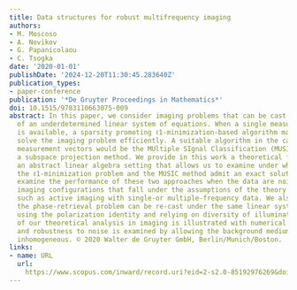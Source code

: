 ```yaml
---
title: Data structures for robust multifrequency imaging
authors:
- M. Moscoso
- A. Novikov
- G. Papanicolaou
- C. Tsogka
date: '2020-01-01'
publishDate: '2024-12-20T11:30:45.283640Z'
publication_types:
- paper-conference
publication: '*De Gruyter Proceedings in Mathematics*'
doi: 10.1515/9783110663075-009
abstract: In this paper, we consider imaging problems that can be cast in the form
  of an underdetermined linear system of equations. When a single measurement vector
  is available, a sparsity promoting ℓ1-minimization-based algorithm may be used to
  solve the imaging problem efficiently. A suitable algorithm in the case of multiple
  measurement vectors would be the MUltiple SIgnal Classification (MUSIC) which is
  a subspace projection method. We provide in this work a theoretical framework in
  an abstract linear algebra setting that allows us to examine under what conditions
  the ℓ1-minimization problem and the MUSIC method admit an exact solution. We also
  examine the performance of these two approaches when the data are noisy. Several
  imaging configurations that fall under the assumptions of the theory are discussed
  such as active imaging with single-or multiple-frequency data. We also show that
  the phase-retrieval problem can be re-cast under the same linear system formalism
  using the polarization identity and relying on diversity of illuminations. The relevance
  of our theoretical analysis in imaging is illustrated with numerical simulations
  and robustness to noise is examined by allowing the background medium to be weakly
  inhomogeneous. © 2020 Walter de Gruyter GmbH, Berlin/Munich/Boston.
links:
- name: URL
  url: 
    https://www.scopus.com/inward/record.uri?eid=2-s2.0-85192976269&doi=10.1515%2f9783110663075-009&partnerID=40&md5=358634a023b416b0ef6eeff261d4dc34
---
```


